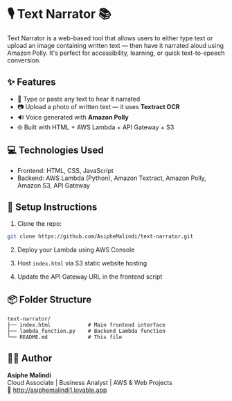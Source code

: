 
# 🎙️ Text Narrator 📚

Text Narrator is a web-based tool that allows users to either type text or upload an image containing written text — then have it narrated aloud using Amazon Polly. It's perfect for accessibility, learning, or quick text-to-speech conversion.

## ✨ Features
- 📝 Type or paste any text to hear it narrated
- 📷 Upload a photo of written text — it uses **Textract OCR**
- 🔊 Voice generated with **Amazon Polly**
- 🌐 Built with HTML + AWS Lambda + API Gateway + S3

## 💻 Technologies Used
- Frontend: HTML, CSS, JavaScript
- Backend: AWS Lambda (Python), Amazon Textract, Amazon Polly, Amazon S3, API Gateway

## 🔧 Setup Instructions

1. Clone the repo:
```bash
git clone https://github.com/AsipheMalindi/text-narrator.git
```

2. Deploy your Lambda using AWS Console

3. Host `index.html` via S3 static website hosting

4. Update the API Gateway URL in the frontend script

## 📦 Folder Structure
```
text-narrator/
├── index.html            # Main frontend interface
├── lambda_function.py    # Backend Lambda function
└── README.md             # This file
```

## 🙋‍♂️ Author
**Asiphe Malindi**  
Cloud Associate | Business Analyst | AWS & Web Projects  
📧 http://asiphemalindi1.lovable.app

